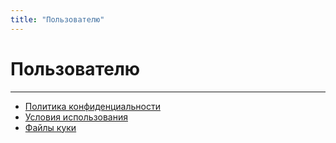 ```yaml
---
title: "Пользователю"
---
```


# Пользователю

---

- [Политика конфиденциальности](privacypolicy)
- [Условия использования](termsofuse)
- [Файлы куки](cookie)
